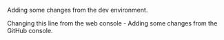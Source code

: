 Adding some changes from the dev environment.

Changing this line from the web console - Adding some changes from the GitHub console.
